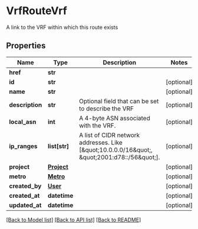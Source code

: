 # VrfRouteVrf

A link to the VRF within which this route exists

## Properties
Name | Type | Description | Notes
------------ | ------------- | ------------- | -------------
**href** | **str** |  | 
**id** | **str** |  | [optional] 
**name** | **str** |  | [optional] 
**description** | **str** | Optional field that can be set to describe the VRF | [optional] 
**local_asn** | **int** | A 4-byte ASN associated with the VRF. | [optional] 
**ip_ranges** | **list[str]** | A list of CIDR network addresses. Like [\&quot;10.0.0.0/16\&quot;, \&quot;2001:d78::/56\&quot;]. | [optional] 
**project** | [**Project**](Project.md) |  | [optional] 
**metro** | [**Metro**](Metro.md) |  | [optional] 
**created_by** | [**User**](User.md) |  | [optional] 
**created_at** | **datetime** |  | [optional] 
**updated_at** | **datetime** |  | [optional] 

[[Back to Model list]](../README.md#documentation-for-models) [[Back to API list]](../README.md#documentation-for-api-endpoints) [[Back to README]](../README.md)


